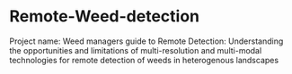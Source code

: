 # Remote-Weed-detection
Project name: Weed managers guide to Remote Detection: Understanding the opportunities and limitations of multi-resolution and multi-modal technologies for remote detection of weeds in heterogenous landscapes

